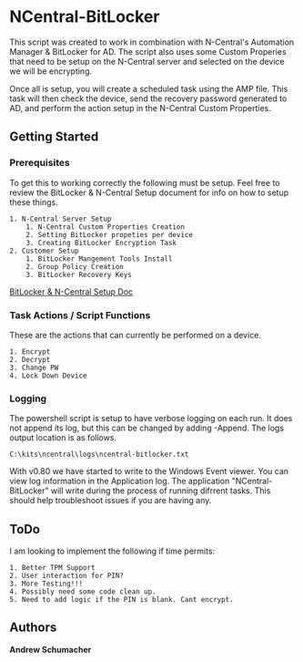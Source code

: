 # NCentral-BitLocker

This script was created to work in combination with N-Central's Automation Manager & BitLocker for AD. The script also uses some Custom Properies that need to be setup on the N-Central server and selected on the device we will be encrypting. 

Once all is setup, you will create a scheduled task using the AMP file. This task will then check the device, send the recovery password generated to AD, and perform the action setup in the N-Central Custom Properties.

## Getting Started

### Prerequisites

To get this to working correctly the following must be setup. Feel free to review the BitLocker & N-Central Setup document for info on how to setup these things.

```
1. N-Central Server Setup
    1. N-Central Custom Properties Creation
    2. Setting BitLocker propeties per device
    3. Creating BitLocker Encryption Task
2. Customer Setup
    1. BitLocker Mangement Tools Install
    2. Group Policy Creation
    3. BitLocker Recovery Keys
```
[BitLocker & N-Central Setup Doc](https://github.com/Schu-/NCentral-BitLocker/blob/main/docs/BitLocker%20%26%20N-Central%20Setup.pdf)

### Task Actions / Script Functions

These are the actions that can currently be performed on a device.

```
1. Encrypt
2. Decrypt
3. Change PW
4. Lock Down Device
```


### Logging

The powershell script is setup to have verbose logging on each run. It does not append its log, but this can be changed by adding -Append. The logs output location is as follows.

```
C:\kits\ncentral\logs\ncentral-bitlocker.txt
```

With v0.80 we have started to write to the Windows Event viewer. You can view log information in the Application log. The application "NCentral-BitLocker" will write during the process of running difrrent tasks. This should help troubleshoot issues if you are having any.

## ToDo

I am looking to implement the following if time permits:

```
1. Better TPM Support
2. User interaction for PIN?
3. More Testing!!!
4. Possibly need some code clean up.
5. Need to add logic if the PIN is blank. Cant encrypt.
```


## Authors

**Andrew Schumacher**
